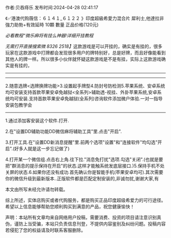 <p>作者:贝吞痔乐 发布时间:2024-04-28 02:41:17</p>
<p>《✅港澳代购薇信：６１４１_６１２２ 》印度超級希愛力混合片 犀利士,他達拉非 強力助勃+有效延時 10顆 數量 正品价格(120元) </p>
									<p><em>必看教程“微乐麻将有挂么神器!详细开挂教程</em></p><p><em>无需打开直接搜索微 8326 2518】</em>这款游戏是可以开挂的，确实是有挂的，很多玩家在这款游戏中打牌都会发现很多用户的牌特别好，总是好牌，而且好像能看到其他人的牌一样。所以很多小伙伴就怀疑这款游戏是不是有挂，实际上这款游戏确实是有挂的，</p><hr><p></p><hr><p>2.随意选牌&lt;选牌换牌功能&gt;3.设置起手牌型4.防封号防检测5.苹果系统、安卓系统均可安装支持首款苹果安卓免越狱&lt;全系列&gt;辅助透-视挂、外卦苹果系统,安卓系统均可安装.支持首款苹果安卓免越狱(全系列)咨询软件添加微户体验.一对一指导安装包教学会 </p><p></p><hr><p>1.通过添加客安装这个软件.打开.  </p><p>2.在"设置DD辅助功能DD微信麻将辅助工具"里.点击"开启". </p><p>3.打开工具.在"设置DD新消息提醒"里.前两个选项"设置"和"连接软件"均勾选"开启".(好多人就是这一步忘记做了) </p><p>4.打开某一个微信组.点击右上角.往下拉."消息免打扰"选项.勾选"关闭".(也就是要把"群消息的提示保持在开启"的状态.这样才能触系统发底层接口.)5.保持手机不处关屏的状态.6.如果你还没有成功.首先确认你是智能手机(苹果安卓均可).其次需要你的微信升级到最新版本..正版软件都是匹配定制安装的,非诚勿扰,谢谢大家,有 </p><p>本文由所写未经允许请勿转载。</p><p>综上所述，实体店购买或者代购服务，都是购买正品印度超级希爱力的可行途径。希望以上信息能够帮助您顺利购买到满意的产品，祝您健康愉快！</p>				声明：本站所有文章均来自网络用户投稿，需要消费、投资的项目请注意识别真伪，谨防上当受骗，本站只负责信息刊登，不提供内容鉴别及纠纷问题。投稿内容若侵犯了您的权益请及时联系客服删除。				
